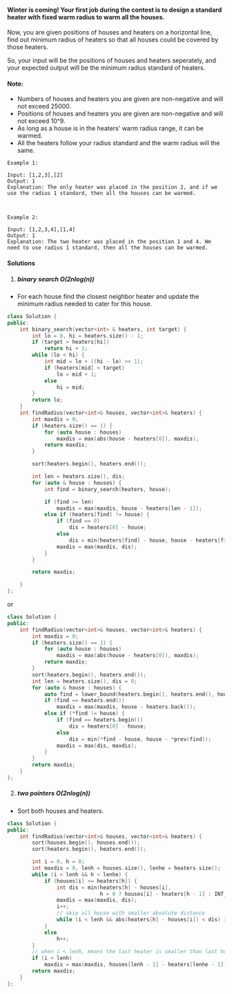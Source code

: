 #### Winter is coming! Your first job during the contest is to design a standard heater with fixed warm radius to warm all the houses.

Now, you are given positions of houses and heaters on a horizontal line, find out minimum radius of heaters so that all houses could be covered by those heaters.

So, your input will be the positions of houses and heaters seperately, and your expected output will be the minimum radius standard of heaters.

#### Note:

-    Numbers of houses and heaters you are given are non-negative and will not exceed 25000.
-    Positions of houses and heaters you are given are non-negative and will not exceed 10^9.
-    As long as a house is in the heaters' warm radius range, it can be warmed.
-    All the heaters follow your radius standard and the warm radius will the same.

 

```
Example 1:

Input: [1,2,3],[2]
Output: 1
Explanation: The only heater was placed in the position 2, and if we use the radius 1 standard, then all the houses can be warmed.

 

Example 2:

Input: [1,2,3,4],[1,4]
Output: 1
Explanation: The two heater was placed in the position 1 and 4. We need to use radius 1 standard, then all the houses can be warmed.
```

#### Solutions

1. ##### binary search O(2nlog(n))

- For each house find the closest neighbor heater and update the minimum radius needed to cater for this house.

```c++
class Solution {
public:
    int binary_search(vector<int> & heaters, int target) {
        int lo = 0, hi = heaters.size() - 1;
        if (target > heaters[hi])
            return hi + 1;
        while (lo < hi) {
            int mid = lo + ((hi - lo) >> 1);
            if (heaters[mid] < target)
                lo = mid + 1;
            else
                hi = mid;
        }
        return lo;
    }
    int findRadius(vector<int>& houses, vector<int>& heaters) {
        int maxdis = 0;
        if (heaters.size() == 1) {
            for (auto house : houses)
                maxdis = max(abs(house - heaters[0]), maxdis);
            return maxdis;
        }

        sort(heaters.begin(), heaters.end());

        int len = heaters.size(), dis;
        for (auto & house : houses) {
            int find = binary_search(heaters, house);

            if (find >= len)
                maxdis = max(maxdis, house - heaters[len - 1]);
            else if (heaters[find] != house) {
                if (find == 0)
                    dis = heaters[0] - house;
                else
                    dis = min(heaters[find] - house, house - heaters[find - 1]);
                maxdis = max(maxdis, dis);
            }
        }

        return maxdis;

    }
};
```

or

```c++
class Solution {
public:
    int findRadius(vector<int>& houses, vector<int>& heaters) {
        int maxdis = 0;
        if (heaters.size() == 1) {
            for (auto house : houses)
                maxdis = max(abs(house - heaters[0]), maxdis);
            return maxdis;
        }
        sort(heaters.begin(), heaters.end());
        int len = heaters.size(), dis = 0;
        for (auto & house : houses) {
            auto find = lower_bound(heaters.begin(), heaters.end(), house);
            if (find == heaters.end())
                maxdis = max(maxdis, house - heaters.back());
            else if (*find != house) {
                if (find == heaters.begin())
                    dis = heaters[0] - house;
                else
                    dis = min(*find - house, house - *prev(find));
                maxdis = max(dis, maxdis);
            }
        }
        return maxdis;
    }
};
```


2. ##### two pointers O(2nlog(n))

- Sort both houses and heaters.

```c++
class Solution {
public:
    int findRadius(vector<int>& houses, vector<int>& heaters) {
        sort(houses.begin(), houses.end());
        sort(heaters.begin(), heaters.end());

        int i = 0, h = 0;
        int maxdis = 0, lenh = houses.size(), lenhe = heaters.size();
        while (i < lenh && h < lenhe) {
            if (houses[i] <= heaters[h]) {
                int dis = min(heaters[h] - houses[i],
                              h > 0 ? houses[i] - heaters[h - 1] : INT_MAX);
                maxdis = max(maxdis, dis);
                i++;
                // skip all house with smaller absolute distance
                while (i < lenh && abs(heaters[h] - houses[i]) < dis) i++;
            }
            else
                h++;
        }
        // when i < lenh, means the last heater is smaller than last house, it has been poassed in the while loop
        if (i < lenh)
            maxdis = max(maxdis, houses[lenh - 1] - heaters[lenhe - 1]);
        return maxdis;
    }
};
```